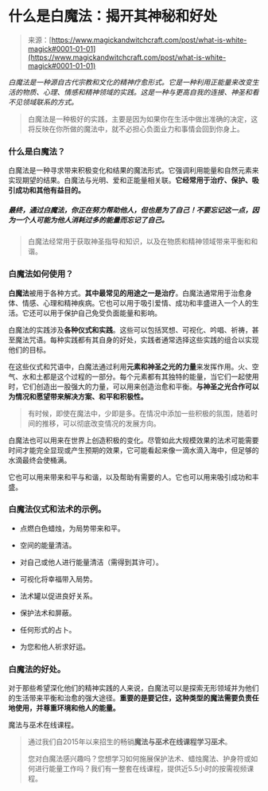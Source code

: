 <!--yml

category: 未分类

date: 2024-06-12 18:32:30

-->

# 什么是白魔法：揭开其神秘和好处

> 来源：[https://www.magickandwitchcraft.com/post/what-is-white-magick#0001-01-01](https://www.magickandwitchcraft.com/post/what-is-white-magick#0001-01-01)

*白魔法是一种源自古代宗教和文化的精神疗愈形式。它是一种利用正能量来改变生活的物质、心理、情感和精神领域的实践。这是一种与更高自我的连接、神圣和看不见领域联系的方式。*

> 白魔法是一种极好的实践，主要是因为如果你在生活中做出准确的决定，这将反映在你所做的魔法中，就不必担心负面业力和事情会回到你身上。

### 什么是白魔法？

白魔法是一种寻求带来积极变化和结果的魔法形式。它强调利用能量和自然元素来实现期望的结果。白魔法与光明、爱和正能量相关联。**它经常用于治疗、保护、吸引成功和其他有益目的。**

##### 最终，通过白魔法，你正在努力帮助他人，但也是为了自己！不要忘记这一点，因为一个人可能为他人消耗过多的能量而忘记了自己。

> 白魔法经常用于获取神圣指导和知识，以及在物质和精神领域带来平衡和和谐。

### 白魔法如何使用？

**白魔法**被用于各种方式。**其中最常见的用途之一是治疗**。白魔法通常用于治愈身体、情感、心理和精神疾病。它也可以用于吸引爱情、成功和丰盛进入一个人的生活。它还可以用于保护自己免受负面能量和影响。

白魔法的实践涉及**各种仪式和实践**。这些可以包括冥想、可视化、吟唱、祈祷，甚至魔法咒语。每种实践都有其自身的好处，实践者通常选择这些实践的组合以实现他们的目标。

在这些仪式和咒语中，白魔法通过利用**元素和神圣之光的力量**来发挥作用。火、空气、水和土都是这个过程的一部分。每个元素都有其独特的能量，当它们一起使用时，它们创造出一股强大的力量，可以用来创造治愈和平衡。**与神圣之光合作可以为情况和愿望带来解决方案、和平和积极性。**

> 有时候，即使在魔法中，少即是多。在情况中添加一些积极的氛围，随着时间的推移，可以彻底改变情况的发展方向。

白魔法也可以用来在世界上创造积极的变化。尽管如此大规模效果的法术可能需要时间才能完全显现或产生预期的效果，它可能看起来像一滴水滴入海中，但足够的水滴最终会使桶满。

它也可以用来带来和平与和谐，以及帮助有需要的人。它也可以用来吸引成功和丰盛。

### 白魔法仪式和法术的示例。

+   点燃白色蜡烛，为局势带来和平。

+   空间的能量清洁。

+   对自己或他人进行能量清洁（需得到其许可）。

+   可视化将幸福带入局势。

+   法术罐以促进良好关系。

+   保护法术和屏蔽。

+   任何形式的占卜。

+   为您和他人祈求好运。

### 白魔法的好处。

对于那些希望深化他们的精神实践的人来说，白魔法可以是探索无形领域并为他们的生活带来平衡和治愈的强大途径。**重要的是要记住，这种类型的魔法需要负责任地使用，并尊重环境和他人的能量。**

魔法与巫术在线课程。

> 通过我们自2015年以来招生的畅销**魔法与巫术在线课程学习巫术**。
> 
> 您对白魔法感兴趣吗？您想学习如何施展保护法术、蜡烛魔法、护身符或如何进行能量工作吗？我们有一整套在线课程，提供近5.5小时的按需视频课程。
